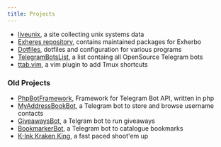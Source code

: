 ```yaml
---
title: Projects
---
```


- [liveunix](https://liveunix.org), a site collecting unix systems data
- [Exheres repository](https://github.com/DanySpin97/exheres), contains maintained packages for Exherbo
- [Dotfiles](https://github.com/DanySpin97/dotfiles), dotfiles and configuration for various programs
- [TelegramBotsList](http://danyspin97.github.io/TelegramBotsList), a list containg all OpenSource Telegram bots
- [ttab.vim](https://github.com/DanySpin97/ttab.vim), a vim plugin to add Tmux shortcuts

### Old Projects
- [PhpBotFramework](http://danyspin97.github.io/PhpBotFramework), Framework for Telegram Bot API, written in php
- [MyAddressBookBot](http://danyspin97.github.io/MyAddressBookBot), a Telegram bot to store and browse username contacts
- [GiveawaysBot](http://github.com/DanySpin97/GiveawaysBot), a Telgram bot to run giveaways
- [BookmarkerBot](https://github.com/DanySpin97/BookmarkerBot), a Telegram bot to catalogue bookmarks
- [K-Ink Kraken King](https://github.com/DanySpin97/KInk), a fast paced shoot'em up
